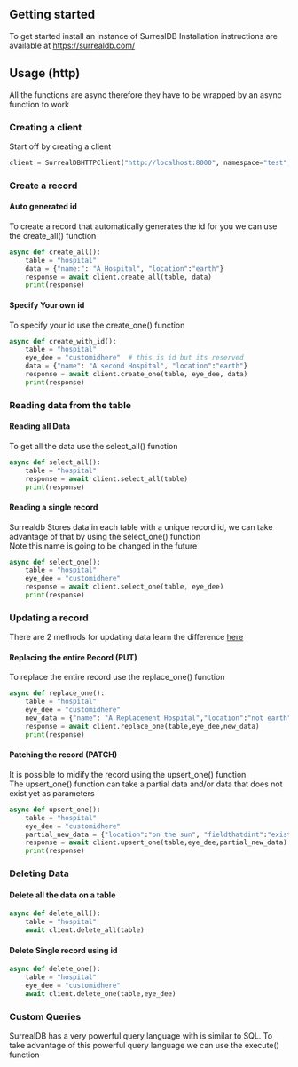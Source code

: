 ## Getting started
To get started install an instance of SurrealDB
Installation instructions are available at https://surrealdb.com/

## Usage (http)
All the functions are async therefore they have to be wrapped by an async function to work

### Creating a client 
Start off by creating a client  
```python
client = SurrealDBHTTPClient("http://localhost:8000", namespace="test", database="test", username="root",password="root")\
```

### Create a record
#### Auto generated id
To create a record that automatically generates the id for you we can use the create_all() function
```python
async def create_all():
    table = "hospital"
    data = {"name:": "A Hospital", "location":"earth"}
    response = await client.create_all(table, data)
    print(response)
```

#### Specify Your own id
To specify your id use the create_one() function  
```python
async def create_with_id():
    table = "hospital"
    eye_dee = "customidhere"  # this is id but its reserved
    data = {"name": "A second Hospital", "location":"earth"}
    response = await client.create_one(table, eye_dee, data)
    print(response)
```

### Reading data from the table
#### Reading all Data
To get all the data use the select_all() function  
```python
async def select_all():
    table = "hospital"
    response = await client.select_all(table)
    print(response)
```

#### Reading a single record
Surrealdb Stores data in each table with a unique record id, we can take advantage of that by 
using the select_one() function  
Note this name is going to be changed in the future  
```python
async def select_one():
    table = "hospital"
    eye_dee = "customidhere"
    response = await client.select_one(table, eye_dee)
    print(response)
```

### Updating a record
There are 2 methods for updating data learn the difference [here](https://stackoverflow.com/questions/28459418/use-of-put-vs-patch-methods-in-rest-api-real-life-scenarios)

#### Replacing the entire Record (PUT)
To replace the entire record use the replace_one() function
```python
async def replace_one():
    table = "hospital"
    eye_dee = "customidhere"
    new_data = {"name": "A Replacement Hospital","location":"not earth"}
    response = await client.replace_one(table,eye_dee,new_data)
    print(response)
```

#### Patching the record (PATCH)
It is possible to midify the record using the upsert_one() function  
The upsert_one() function can take a partial data and/or data that does not exist yet as parameters  
```python
async def upsert_one():
    table = "hospital"
    eye_dee = "customidhere"
    partial_new_data = {"location":"on the sun", "fieldthatdint":"exist"}
    response = await client.upsert_one(table,eye_dee,partial_new_data)
    print(response)
```

### Deleting Data
#### Delete all the data on a table
```python
async def delete_all():
    table = "hospital"
    await client.delete_all(table)
```

#### Delete Single record using id
```python
async def delete_one():
    table = "hospital"
    eye_dee = "customidhere"
    await client.delete_one(table,eye_dee)
```
### Custom Queries
SurrealDB has a very powerful query language with is similar to SQL. To take advantage of this powerful query language
we can use the execute() function
